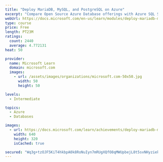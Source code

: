 ```yaml
---
title: "Deploy MariaDB, MySQL, and PostgreSQL on Azure"
excerpt: "Compare Open Source Azure Database offerings with Azure SQL Server offerings. Configure an Open Source database and configure high availability and security options."
webUrl: https://docs.microsoft.com/en-us/learn/modules/deploy-mariadb-mysql-postgresql-azure/
type: course
price: Free
length: PT23M
ratings:
  count: 2440
  average: 4.772131
heat: 50

provider:
  name: Microsoft Learn
  domain: microsoft.com
  images:
    - url: /assets/images/organizations/microsoft.com-50x50.jpg
      width: 50
      height: 50

levels:
  - Intermediate

topics:
  - Azure
  - Databases

images:
  - url: https://docs.microsoft.com/learn/achievements/deploy-mariadb-mysql-and-postgresql-on-azure-social.png
    width: 640
    height: 320
    isCached: true

secured: "Wq3g+tzOJF5KiT4hkbpA0k8RoNuIyn7mRUgXQfO8qMWUpbejL8t5svNHyziekEWJCe8iO8bGwsPQ2xmkYqpovJRpOsBUrH+QStUJqPAoB27uH7aKcRXsWCDPkdGivfiKCAgYhUwkrrZoR4iRfDpihSCvFJj2X82dcL5U12QbjilmDFPBVpIb9807UGsMQhuLsMklcAvYfj4x1ZLBp4yiF4zoXnWc1W2G0yOr21JNqWPoL3kprHdznGEwPy9rT7F93CbtKLxwaT4am8r9rvfqN0ldAMV3AunMhA1d4VHd7xYg/GHRJchq2pb/XHXjTO4n7UAJYKfzqY4iHmrsmrFP4yyB/f96A/K7fc0ca+Eqo6igfW7qvtuTGDRvb5dhCWdI+7+MYBAvEZfA6otUNWAr8c0dcv7z6UA2kr4aCVJAVw0=;+XFi5bUw3pdyUJRnLlqHFg=="
---
```


